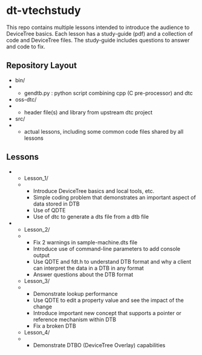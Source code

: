 # dt-vtechstudy

This repo contains multiple lessons intended to introduce the audience to DeviceTree basics.  Each lesson has a study-guide (pdf) and a collection of code and DeviceTree files.  The study-guide includes questions to answer and code to fix.

## Repository Layout

- bin/
- - gendtb.py : python script combining cpp (C pre-processor) and dtc
- oss-dtc/
- - header file(s) and library from upstream dtc project
- src/
- - actual lessons, including some common code files shared by all lessons



## Lessons

- - Lesson_1/
  - - Introduce DeviceTree basics and local tools, etc.
    - Simple coding problem that demonstrates an important aspect of data stored in DTB
    - Use of QDTE
    - Use of dtc to generate a dts file from a dtb file
- - Lesson_2/
  - - Fix 2 warnings in sample-machine.dts file
    - Introduce use of command-line parameters to add console output
    - Use QDTE and fdt.h to understand DTB format and why a client can interpret the data in a DTB in any format
    - Answer questions about the DTB format
  - Lesson_3/
  - - Demonstrate lookup performance
    - Use QDTE to edit a property value and see the impact of the change
    - Introduce important new concept that supports a pointer or reference mechanism within DTB
    - Fix a broken DTB
  - Lesson_4/
  - - Demonstrate DTBO (DeviceTree Overlay) capabilities



